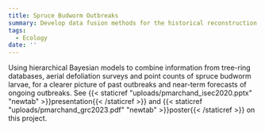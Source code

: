 ```yaml
---
title: Spruce Budworm Outbreaks
summary: Develop data fusion methods for the historical reconstruction and near-term forecasting of forest insect outbreaks.
tags:
  - Ecology
date: ''
---
```


Using hierarchical Bayesian models to combine information from tree-ring databases, aerial defoliation surveys and point counts of spruce budworm larvae, for a clearer picture of past outbreaks and near-term forecasts of ongoing outbreaks. See {{< staticref "uploads/pmarchand_isec2020.pptx" "newtab" >}}presentation{{< /staticref >}} and {{< staticref "uploads/pmarchand_grc2023.pdf" "newtab" >}}poster{{< /staticref >}} on this project.